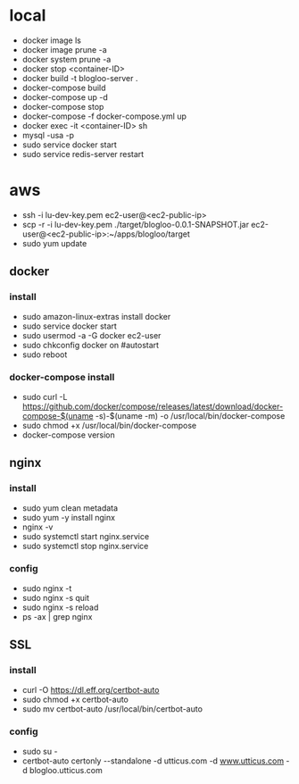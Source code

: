 # local
- docker image ls
- docker image prune -a
- docker system prune -a
- docker stop \<container-ID\>
- docker build -t blogloo-server .
- docker-compose build
- docker-compose up -d
- docker-compose stop
- docker-compose -f docker-compose.yml up
- docker exec -it \<container-ID\> sh
- mysql -usa -p
- sudo service docker start
- sudo service redis-server restart

# aws
- ssh -i lu-dev-key.pem ec2-user@\<ec2-public-ip\>
- scp -r -i lu-dev-key.pem ./target/blogloo-0.0.1-SNAPSHOT.jar ec2-user@\<ec2-public-ip\>:~/apps/blogloo/target
- sudo yum update
## docker
### install
- sudo amazon-linux-extras install docker
- sudo service docker start
- sudo usermod -a -G docker ec2-user
- sudo chkconfig docker on #autostart
- sudo reboot
### docker-compose install
- sudo curl -L https://github.com/docker/compose/releases/latest/download/docker-compose-$(uname -s)-$(uname -m) -o /usr/local/bin/docker-compose
- sudo chmod +x /usr/local/bin/docker-compose
- docker-compose version
## nginx
### install
- sudo yum clean metadata
- sudo yum -y install nginx
- nginx -v
- sudo systemctl start nginx.service
- sudo systemctl stop nginx.service
### config
- sudo nginx -t
- sudo nginx -s quit
- sudo nginx -s reload
- ps -ax | grep nginx
## SSL
### install
- curl -O https://dl.eff.org/certbot-auto
- sudo chmod +x certbot-auto
- sudo mv certbot-auto /usr/local/bin/certbot-auto
### config
- sudo su -
- certbot-auto certonly --standalone -d utticus.com -d www.utticus.com -d blogloo.utticus.com
